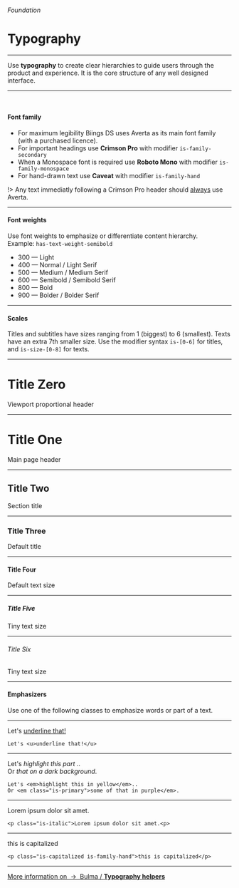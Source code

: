 <h6 class="is-uppercase has-text-grey has-text-weight-medium">Foundation</h6><h1 class="title is-0 is-family-secondary is-size-1-mobile">Typography</h1>
<hr class="is-visible is-size-3">
<p class="subtitle is-4 is-size-5-mobile is-family-secondary">
    Use <strong>typography</strong> to create clear hierarchies to guide users through the product and experience. It is the core structure of any well designed interface.
</p>
<hr class="is-visible is-size-2"><br>

<h4 class="title"><strong>Font family</strong></h4>

<ul class="list">
    <li>For maximum legibility Biings DS uses <span class="is-family-primary has-text-weight-semibold">Averta</span> as its main font family (with a purchased licence).</li>
    <li>For important headings use <strong class="is-family-secondary has-text-weight-semibold is-size-5">Crimson Pro</strong> with modifier <code>is-family-secondary</code></li>
    <li>When a Monospace font is required use <strong class="is-family-monospace has-text-weight-bold">Roboto Mono</strong> with modifier <code>is-family-monospace</code></li>
    <li>For hand-drawn text use <strong class="is-family-hand is-size-4">Caveat</strong> with modifier <code>is-family-hand</code></li>
</ul>

!> Any text immediatly following a <span class="is-family-secondary">Crimson Pro</span> header should <span style="text-decoration: underline;">always</span> use <span class="has-text-weight-bold">Averta</span>.

<hr class="is-size-1 is-visible">
<h4 class="title"><strong>Font weights</strong></h4>

Use font weights to emphasize or differentiate content hierarchy.  
Example: `has-text-weight-semibold`

<ul class="list is-size-5">
    <li><span class="has-text-weight-light">300 — Light</span></li>
    <li><span class="has-text-weight-normal">400 — Normal / <span class="is-family-secondary">Light Serif</span></span></li>
    <li><span class="has-text-weight-medium">500 — Medium / <span class="is-family-secondary">Medium Serif</span></span></li>
    <li><span class="has-text-weight-semibold">600 — Semibold / <span class="is-family-secondary">Semibold Serif</span></span></li>
    <li><span class="has-text-weight-bold">800 — Bold</span></li>
    <li><span class="has-text-weight-bolder">900 — Bolder / <span class="is-family-secondary">Bolder Serif</span></span></li>
</ul>

<hr class="is-size-1 is-visible">
<h4 class="title"><strong>Scales</strong></h4>

Titles and subtitles have sizes ranging from 1 (biggest) to 6 (smallest). Texts have an extra 7th smaller size. Use the modifier syntax <code>is-[0-6]</code> for titles, and <code>is-size-[0-8]</code> for texts.

<hr>

<h1 class="title is-0 is-family-secondary is-size-1-mobile">Title Zero</h1><div class="subtitle is-4 has-text-grey">Viewport proportional header</div>
<hr class="is-smaller">
<h1 class="title is-1 is-family-secondary is-size-1-mobile">Title One</h1><div class="subtitle is-4 has-text-grey">Main page header</div>
<hr class="is-smaller">
<h2 class="title is-2 is-family-secondary">Title Two</h2><div class="subtitle is-5 has-text-grey">Section title</div>
<hr class="is-smaller">
<h3 class="title is-3 is-family-secondary">Title Three</h3><div class="subtitle is-5 has-text-grey">Default title</div>
<hr class="is-smaller">
<h4 class="title is-4 is-family-secondary">Title Four</h4><div class="subtitle is-6 has-text-grey">Default text size</div>
<hr class="is-smaller">
<h5 class="title is-5 is-family-secondary">Title Five</h5><div class="subtitle is-size-7 has-text-grey">Tiny text size</div>
<hr class="is-smaller">
<h6 class="title is-6 is-family-secondary">Title Six</h6><div class="subtitle is-size-7 has-text-grey">Tiny text size</div>

<hr class="is-size-1 is-visible">
<h4 class="title"><strong>Emphasizers</strong></h4>
<p class="subtitle is-6">
Use one of the following classes to emphasize words or part of a text.
</p>

<hr class="is-small">

<div class="box has-background-white-bis is-marginless is-size-5">
    Let's <u>underline that!</u>
</div>

    Let's <u>underline that!</u>
<hr class="is-small">

<div class="level is-marginless is-size-5 has-background-white-bis">
    <div class="level-item is-marginless">
        <div class="box is-large">
            Let's<em> highlight this part </em>..
        </div>
    </div>
    <div class="level-item is-large is-marginless">
        <div class="box is-large has-background-black-ter has-text-white">
            Or <em class="is-primary">that on a dark background</em>.
        </div>
    </div>
</div>
    
    Let's <em>highlight this in yellow</em>..
    Or <em class="is-primary">some of that in purple</em>.
<hr class="is-small">

<div class="box has-background-white-bis is-marginless is-size-5">
    <p class="is-italic">Lorem ipsum dolor sit amet.<p>
</div>

    <p class="is-italic">Lorem ipsum dolor sit amet.<p>
<hr class="is-small">

<div class="box has-background-white-bis is-marginless is-size-5">
    <p class="is-capitalized is-family-hand">this is capitalized</p>
</div>

    <p class="is-capitalized is-family-hand">this is capitalized</p>
<hr>

<a href="http://bulma.io/documentation/modifiers/typography-helpers/" target="blank" class="box is-bordered is-link">
    More information on &nbsp;→&nbsp; <span class="has-text-primary">Bulma / <strong>Typography helpers</strong></span>
</a>
